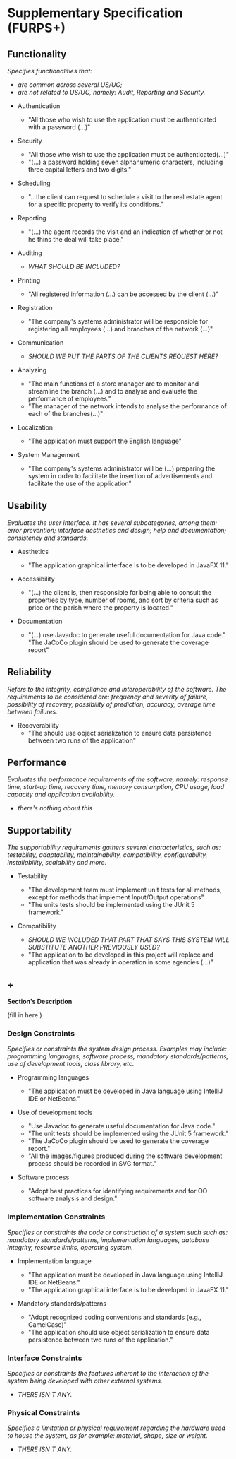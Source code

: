 # Supplementary Specification (FURPS+)

## Functionality

_Specifies functionalities that:_

- _are common across several US/UC;_
- _are not related to US/UC, namely: Audit, Reporting and Security._

* Authentication
  * "All those who wish to use the application must be authenticated with a password (...)"
  

* Security
  * "All those who wish to use the application must be authenticated(...)"
  * "(...) a password holding seven alphanumeric characters, including three capital letters and two digits."
  

* Scheduling
  * "...the client can request to schedule a visit to the real estate agent for a specific property to verify its conditions."


* Reporting
  * "(...) the agent records the visit and an indication of whether or not he thins the deal will take place." 


* Auditing
  * _WHAT SHOULD BE INCLUDED?_


* Printing
  * "All registered information (...) can be accessed by the client (...)"


* Registration
  * "The company's systems administrator will be responsible for registering all employees (...) and branches of the network (...)"


* Communication
  * _SHOULD WE PUT THE PARTS OF THE CLIENTS REQUEST HERE?_


* Analyzing
  * "The main functions of a store manager are to monitor and streamline the branch (...) and to analyse and evaluate the performance of employees."
  * "The manager of the network intends to analyse the performance of each of the branches(...)"


* Localization
  * "The application must support the English language"


* System Management
  * "The company's systems administrator will be (...) preparing the system in order to facilitate the insertion of advertisements and facilitate the use of the application"



## Usability

_Evaluates the user interface. It has several subcategories,
among them: error prevention; interface aesthetics and design; help and
documentation; consistency and standards._

* Aesthetics
  * "The application graphical interface is to be developed in JavaFX 11."


* Accessibility
  * "(...) the client is, then responsible for being able to consult the properties by type, number of rooms, and sort by criteria such as price or the parish where the property is located."


* Documentation
  * "(...) use Javadoc to generate useful documentation for Java code."<br>"The JaCoCo plugin should be used to generate the coverage report"

    
## Reliability

_Refers to the integrity, compliance and interoperability of the software. The requirements to be considered are:
frequency and severity of failure, possibility of recovery, possibility of prediction, accuracy, average time between
failures._

* Recoverability
  * "The should use object serialization to ensure data persistence between two runs of the application"


 ## Performance

_Evaluates the performance requirements of the software, namely: response time, start-up time, recovery time, memory
consumption, CPU usage, load capacity and application availability._

* _there's nothing about this_

## Supportability

_The supportability requirements gathers several characteristics, such as:
testability, adaptability, maintainability, compatibility,
configurability, installability, scalability and more._

* Testability
  * "The development team must implement unit tests for all methods, except for methods that implement Input/Output operations"
  * "The units tests should be implemented using the JUnit 5 framework."


* Compatibility
  * _SHOULD WE INCLUDED THAT PART THAT SAYS THIS SYSTEM WILL SUBSTITUTE ANOTHER PREVIOUSLY USED?_
  * "The application to be developed in this project will replace and application that was already in operation in some agencies (...)"


## +

**Section's Description**

(fill in here )


### Design Constraints

_Specifies or constraints the system design process. Examples may include: programming languages, software process,
mandatory standards/patterns, use of development tools, class library, etc._

* Programming languages
  * "The application must be developed in Java language using IntelliJ IDE or NetBeans."

* Use of development tools
  * "Use Javadoc to generate useful documentation for Java code."
  * "The unit tests should be implemented using the JUnit 5 framework."
  * "The JaCoCo plugin should be used to generate the coverage report."
  * "All the images/figures produced during the software development process should be recorded in SVG format."


* Software process
  * "Adopt best practices for identifying requirements and for OO software analysis and design."  


### Implementation Constraints

_Specifies or constraints the code or construction of a system such
such as: mandatory standards/patterns, implementation languages,
database integrity, resource limits, operating system._

* Implementation language
  * "The application must be developed in Java language using IntelliJ IDE or NetBeans."
  * "The application graphical interface is to be developed in JavaFX 11."


* Mandatory standards/patterns
  * "Adopt recognized coding conventions and standards (e.g., CamelCase)"
  * "The application should use object serialization to ensure data persistence between two runs of the application."


### Interface Constraints

_Specifies or constraints the features inherent to the interaction of the
system being developed with other external systems._

* _THERE ISN'T ANY._

### Physical Constraints

_Specifies a limitation or physical requirement regarding the hardware used to house the system, as for example:
material, shape, size or weight._


* _THERE ISN'T ANY._